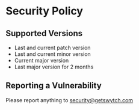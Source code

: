 # Security Policy

## Supported Versions

- Last and current patch version
- Last and current minor version
- Current major version
- Last major version for 2 months

## Reporting a Vulnerability

Please report anything to security@getswytch.com
